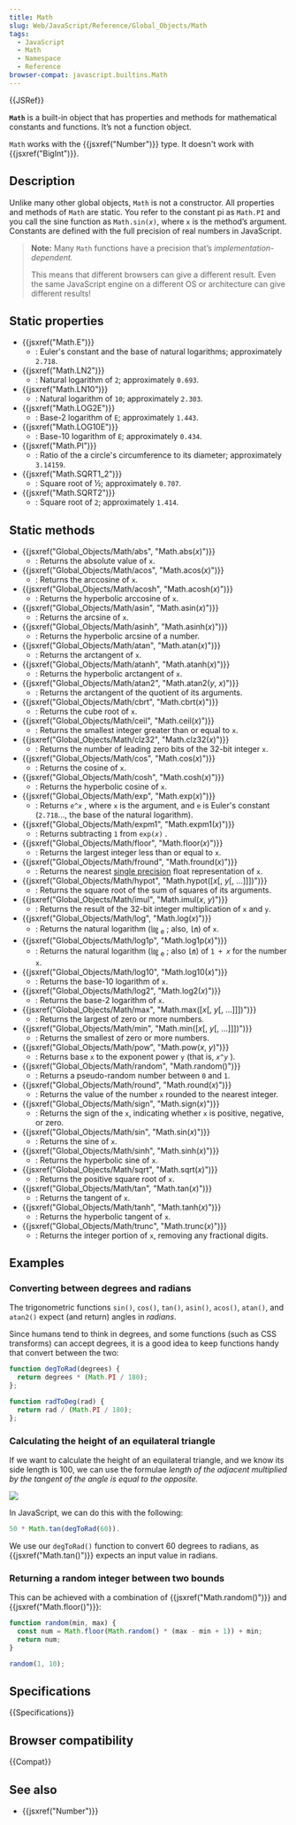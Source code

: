 ```yaml
---
title: Math
slug: Web/JavaScript/Reference/Global_Objects/Math
tags:
  - JavaScript
  - Math
  - Namespace
  - Reference
browser-compat: javascript.builtins.Math
---
```

{{JSRef}}

**`Math`** is a built-in object that has properties and methods for mathematical
constants and functions. It’s not a function object.

`Math` works with the {{jsxref("Number")}} type. It doesn't work with
{{jsxref("BigInt")}}.

## Description

Unlike many other global objects, `Math` is not a constructor. All properties
and methods of `Math` are static. You refer to the constant pi as `Math.PI` and
you call the sine function as <code>Math.sin(<var>x</var>)</code>, where `x` is
the method’s argument. Constants are defined with the full precision of real
numbers in JavaScript.

> **Note:** Many `Math` functions have a precision that’s
> *implementation-dependent.*
>
> This means that different browsers can give a different result. Even the same
> JavaScript engine on a different OS or architecture can give different
> results!

## Static properties

*   {{jsxref("Math.E")}}
    *   : Euler's constant and the base of natural logarithms; approximately
        `2.718`.
*   {{jsxref("Math.LN2")}}
    *   : Natural logarithm of `2`; approximately `0.693`.
*   {{jsxref("Math.LN10")}}
    *   : Natural logarithm of `10`; approximately `2.303`.
*   {{jsxref("Math.LOG2E")}}
    *   : Base-2 logarithm of `E`; approximately `1.443`.
*   {{jsxref("Math.LOG10E")}}
    *   : Base-10 logarithm of `E`; approximately `0.434`.
*   {{jsxref("Math.PI")}}
    *   : Ratio of the a circle's circumference to its diameter; approximately
        `3.14159`.
*   {{jsxref("Math.SQRT1_2")}}
    *   : Square root of ½; approximately `0.707`.
*   {{jsxref("Math.SQRT2")}}
    *   : Square root of `2`; approximately `1.414`.

## Static methods

*   {{jsxref("Global_Objects/Math/abs", "Math.abs(<var>x</var>)")}}
    *   : Returns the absolute value of `x`.
*   {{jsxref("Global_Objects/Math/acos", "Math.acos(<var>x</var>)")}}
    *   : Returns the arccosine of `x`.
*   {{jsxref("Global_Objects/Math/acosh", "Math.acosh(<var>x</var>)")}}
    *   : Returns the hyperbolic arccosine of `x`.
*   {{jsxref("Global_Objects/Math/asin", "Math.asin(<var>x</var>)")}}
    *   : Returns the arcsine of `x`.
*   {{jsxref("Global_Objects/Math/asinh", "Math.asinh(<var>x</var>)")}}
    *   : Returns the hyperbolic arcsine of a number.
*   {{jsxref("Global_Objects/Math/atan", "Math.atan(<var>x</var>)")}}
    *   : Returns the arctangent of `x`.
*   {{jsxref("Global_Objects/Math/atanh", "Math.atanh(<var>x</var>)")}}
    *   : Returns the hyperbolic arctangent of `x`.
*   {{jsxref("Global_Objects/Math/atan2", "Math.atan2(<var>y</var>, <var>x</var>)")}}
    *   : Returns the arctangent of the quotient of its arguments.
*   {{jsxref("Global_Objects/Math/cbrt", "Math.cbrt(<var>x</var>)")}}
    *   : Returns the cube root of `x`.
*   {{jsxref("Global_Objects/Math/ceil", "Math.ceil(<var>x</var>)")}}
    *   : Returns the smallest integer greater than or equal to `x`.
*   {{jsxref("Global_Objects/Math/clz32", "Math.clz32(<var>x</var>)")}}
    *   : Returns the number of leading zero bits of the 32-bit integer `x`.
*   {{jsxref("Global_Objects/Math/cos", "Math.cos(<var>x</var>)")}}
    *   : Returns the cosine of `x`.
*   {{jsxref("Global_Objects/Math/cosh", "Math.cosh(<var>x</var>)")}}
    *   : Returns the hyperbolic cosine of `x`.
*   {{jsxref("Global_Objects/Math/exp", "Math.exp(<var>x</var>)")}}
    *   : Returns <code>e<var>^x</var></code> , where `x` is the argument, and `e`
        is Euler's constant (`2.718`…, the base of the natural logarithm).
*   {{jsxref("Global_Objects/Math/expm1", "Math.expm1(<var>x</var>)")}}
    *   : Returns subtracting `1` from <code>exp(<var>x</var>)</code> .
*   {{jsxref("Global_Objects/Math/floor", "Math.floor(<var>x</var>)")}}
    *   : Returns the largest integer less than or equal to `x`.
*   {{jsxref("Global_Objects/Math/fround", "Math.fround(<var>x</var>)")}}
    *   : Returns the nearest
        [single precision](https://en.wikipedia.org/wiki/Single-precision_floating-point_format "link to the wikipedia page on single precision")
        float representation of `x`.
*   {{jsxref("Global_Objects/Math/hypot", "Math.hypot([<var>x</var>[, <var>y</var>[, …]]])")}}
    *   : Returns the square root of the sum of squares of its arguments.
*   {{jsxref("Global_Objects/Math/imul", "Math.imul(<var>x</var>, <var>y</var>)")}}
    *   : Returns the result of the 32-bit integer multiplication of `x` and `y`.
*   {{jsxref("Global_Objects/Math/log", "Math.log(<var>x</var>)")}}
    *   : Returns the natural logarithm (㏒ <sub>e</sub> ; also, ㏑) of `x`.
*   {{jsxref("Global_Objects/Math/log1p", "Math.log1p(<var>x</var>)")}}
    *   : Returns the natural logarithm (㏒ <sub>e</sub> ; also ㏑) of <code>1 + <var>x</var></code> for the number `x`.
*   {{jsxref("Global_Objects/Math/log10", "Math.log10(<var>x</var>)")}}
    *   : Returns the base-10 logarithm of `x`.
*   {{jsxref("Global_Objects/Math/log2", "Math.log2(<var>x</var>)")}}
    *   : Returns the base-2 logarithm of `x`.
*   {{jsxref("Global_Objects/Math/max", "Math.max([<var>x</var>[, <var>y</var>[, …]]])")}}
    *   : Returns the largest of zero or more numbers.
*   {{jsxref("Global_Objects/Math/min", "Math.min([<var>x</var>[, <var>y</var>[, …]]])")}}
    *   : Returns the smallest of zero or more numbers.
*   {{jsxref("Global_Objects/Math/pow", "Math.pow(<var>x</var>, <var>y</var>)")}}
    *   : Returns base `x` to the exponent power `y` (that is, <code><var>x</var><var>^y</var></code> ).
*   {{jsxref("Global_Objects/Math/random", "Math.random()")}}
    *   : Returns a pseudo-random number between `0` and `1`.
*   {{jsxref("Global_Objects/Math/round", "Math.round(<var>x</var>)")}}
    *   : Returns the value of the number `x` rounded to the nearest integer.
*   {{jsxref("Global_Objects/Math/sign", "Math.sign(<var>x</var>)")}}
    *   : Returns the sign of the `x`, indicating whether `x` is positive, negative,
        or zero.
*   {{jsxref("Global_Objects/Math/sin", "Math.sin(<var>x</var>)")}}
    *   : Returns the sine of `x`.
*   {{jsxref("Global_Objects/Math/sinh", "Math.sinh(<var>x</var>)")}}
    *   : Returns the hyperbolic sine of `x`.
*   {{jsxref("Global_Objects/Math/sqrt", "Math.sqrt(<var>x</var>)")}}
    *   : Returns the positive square root of `x`.
*   {{jsxref("Global_Objects/Math/tan", "Math.tan(<var>x</var>)")}}
    *   : Returns the tangent of `x`.
*   {{jsxref("Global_Objects/Math/tanh", "Math.tanh(<var>x</var>)")}}
    *   : Returns the hyperbolic tangent of `x`.
*   {{jsxref("Global_Objects/Math/trunc", "Math.trunc(<var>x</var>)")}}
    *   : Returns the integer portion of `x`, removing any fractional digits.

## Examples

### Converting between degrees and radians

The trigonometric functions `sin()`, `cos()`, `tan()`, `asin()`, `acos()`,
`atan()`, and `atan2()` expect (and return) angles in *radians*.

Since humans tend to think in degrees, and some functions (such as CSS
transforms) can accept degrees, it is a good idea to keep functions handy that
convert between the two:

```js
function degToRad(degrees) {
  return degrees * (Math.PI / 180);
};

function radToDeg(rad) {
  return rad / (Math.PI / 180);
};
```

### Calculating the height of an equilateral triangle

If we want to calculate the height of an equilateral triangle, and we know its
side length is 100, we can use the formulae *length of the adjacent multiplied
by the tangent of the angle is equal to the opposite.*

![](trigonometry.png)

In JavaScript, we can do this with the following:

```js
50 * Math.tan(degToRad(60)).
```

We use our `degToRad()` function to convert 60 degrees to radians, as
{{jsxref("Math.tan()")}} expects an input value in radians.

### Returning a random integer between two bounds

This can be achieved with a combination of {{jsxref("Math.random()")}}
and {{jsxref("Math.floor()")}}:

```js
function random(min, max) {
  const num = Math.floor(Math.random() * (max - min + 1)) + min;
  return num;
}

random(1, 10);
```

## Specifications

{{Specifications}}

## Browser compatibility

{{Compat}}

## See also

*   {{jsxref("Number")}}

